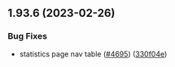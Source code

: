 ## 1.93.6 (2023-02-26)


### Bug Fixes

* statistics page nav table ([#4695](https://github.com/EddieHubCommunity/LinkFree/issues/4695)) ([330f04e](https://github.com/EddieHubCommunity/LinkFree/commit/330f04ec7a62891a01b2cf2c56714c5ce9535b58))



